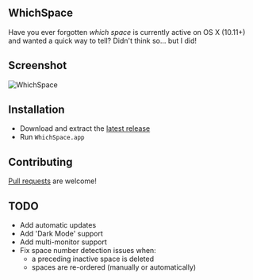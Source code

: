 ## WhichSpace
Have you ever forgotten _which space_ is currently active on OS X (10.11+) and wanted a quick way to tell? Didn't think so... but I did!

## Screenshot
![WhichSpace](https://raw.github.com/gechr/WhichSpace/master/Screenshots/WhichSpace.png)

## Installation
* Download and extract the [latest release](https://github.com/gechr/WhichSpace/releases/latest)
* Run `WhichSpace.app`

## Contributing
[Pull requests](https://github.com/gechr/WhichSpace/pulls) are welcome!

## TODO
* Add automatic updates
* Add 'Dark Mode' support
* Add multi-monitor support
* Fix space number detection issues when:
  * a preceding inactive space is deleted
  * spaces are re-ordered (manually or automatically)
